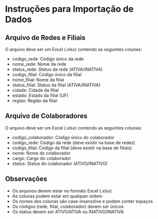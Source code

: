 # Instruções para Importação de Dados

## Arquivo de Redes e Filiais
O arquivo deve ser um Excel (.xlsx) contendo as seguintes colunas:

- codigo_rede: Código único da rede
- nome_rede: Nome da rede
- status_rede: Status da rede (ATIVA/INATIVA)
- codigo_filial: Código único da filial
- nome_filial: Nome da filial
- status_filial: Status da filial (ATIVA/INATIVA)
- cidade: Cidade da filial
- estado: Estado da filial (UF)
- regiao: Região da filial

## Arquivo de Colaboradores
O arquivo deve ser um Excel (.xlsx) contendo as seguintes colunas:

- codigo_colaborador: Código único do colaborador
- codigo_rede: Código da rede (deve existir na base de redes)
- codigo_filial: Código da filial (deve existir na base de filiais)
- nome: Nome do colaborador
- cargo: Cargo do colaborador
- status: Status do colaborador (ATIVO/INATIVO)

## Observações
- Os arquivos devem estar no formato Excel (.xlsx)
- As colunas podem estar em qualquer ordem
- Os nomes das colunas são case-insensitive e podem conter espaços
- Os códigos (rede, filial, colaborador) devem ser únicos
- Os status devem ser ATIVO/ATIVA ou INATIVO/INATIVA 